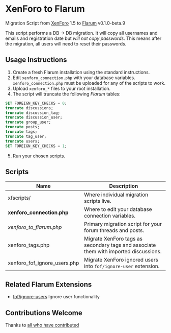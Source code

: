 # XenForo to Flarum

Migration Script from [XenForo](https://xenforo.com/) 1.5 to [Flarum](https://flarum.org/) v0.1.0-beta.9

This script performs a DB -> DB migration. It will copy all usernames and emails and registration date but *will not copy passwords*. This means after the migration, all users will need to reset their passwords.

## Usage Instructions

1. Create a fresh Flarum installation using the standard instructions.
2. Edit `xenforo_connection.php` with your database variables. `xenforo_connection.php` must be uploaded for any of the scripts to work.
3. Upload `xenforo_*` files to your root installation.
4. The script will truncate the following *Flarum* tables:
  ```sql
  SET FOREIGN_KEY_CHECKS = 0;
  truncate discussions;
  truncate discussion_tag;
  truncate discussion_user;
  truncate group_user;
  truncate posts;
  truncate tags;
  truncate tag_user;
  truncate users;
  SET FOREIGN_KEY_CHECKS = 1;
  ```
5. Run your chosen scripts.

## Scripts

| Name | Description |
| ----------------------------------- | --------------------------------------------------------------------------------------------- |
| xfscripts/                          | Where individual migration scripts live.                                                      |
| **xenforo_connection.php**          | Where to edit your database connection variables.                                             |
| *xenforo_to_flarum.php*             | Primary migration script for your forum threads and posts.                                    |
| xenforo_tags.php                    | Migrate XenForo tags as secondary tags and associate them with imported discussions.          |
| xenforo_fof_ignore_users.php        | Migrate XenForo ignored users into `fof/ignore-user` extension.                               |

## Related Flarum Extensions

* [fof/ignore-users](https://packagist.org/packages/fof/ignore-users) Ignore user functionality

## Contributions Welcome

Thanks to [all who have contributed](https://github.com/shriker/xenforo-to-flarum/graphs/contributors)
